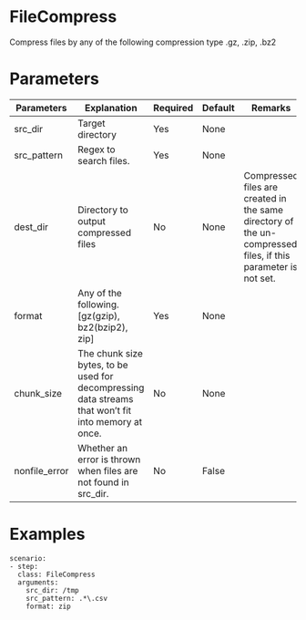 # FileCompress
Compress files by any of the following compression type
.gz, .zip, .bz2

# Parameters
|Parameters|Explanation|Required|Default|Remarks|
|----------|-----------|--------|-------|-------|
|src_dir|Target directory|Yes|None||
|src_pattern|Regex to search files.|Yes|None||
|dest_dir|Directory to output compressed files|No|None|Compressed files are created in the same directory of the un-compressed files, if this parameter is not set.|
|format|Any of the following. [gz(gzip), bz2(bzip2), zip]|Yes|None||
|chunk_size|The chunk size bytes, to be used for decompressing data streams that won’t fit into memory at once.|No|None||
|nonfile_error|Whether an error is thrown when files are not found in src_dir.|No|False||

# Examples
```
scenario:
- step:
  class: FileCompress
  arguments:
    src_dir: /tmp
    src_pattern: .*\.csv
    format: zip
```
